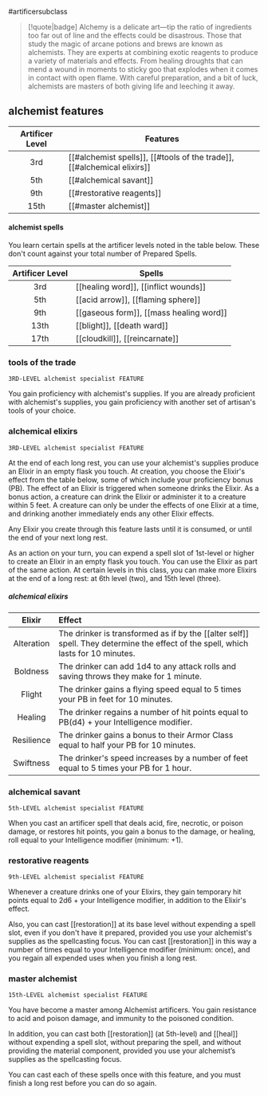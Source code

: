 #artificersubclass

> [!quote|badge] 
> Alchemy is a delicate art—tip the ratio of ingredients too far out of line and the effects could be disastrous. Those that study the magic of arcane potions and brews are known as alchemists. They are experts at combining exotic reagents to produce a variety of materials and effects. From healing droughts that can mend a wound in moments to sticky goo that explodes when it comes in contact with open flame. With careful preparation, and a bit of luck, alchemists are masters of both giving life and leeching it away.
## alchemist features
| **Artificer Level** | **Features**                                                            |
| :-----------------: | ----------------------------------------------------------------------- |
|         3rd         | [[#alchemist spells]], [[#tools of the trade]], [[#alchemical elixirs]] |
|         5th         | [[#alchemical savant]]                                                  |
|         9th         | [[#restorative reagents]]                                               |
|        15th         | [[#master alchemist]]                                                   |
#### alchemist spells
You learn certain spells at the artificer levels noted in the table below. These don't count against your total number of Prepared Spells.

| **Artificer Level** | **Spells**                              |
| :-----------------: | --------------------------------------- |
|         3rd         | [[healing word]], [[inflict wounds]]    |
|         5th         | [[acid arrow]], [[flaming sphere]]      |
|         9th         | [[gaseous form]], [[mass healing word]] |
|        13th         | [[blight]], [[death ward]]              |
|        17th         | [[cloudkill]], [[reincarnate]]          |
### tools of the trade
`3RD-LEVEL alchemist specialist FEATURE`

You gain proficiency with alchemist's supplies. If you are already proficient with alchemist's supplies, you gain proficiency with another set of artisan's tools of your choice.
### alchemical elixirs
`3RD-LEVEL alchemist specialist FEATURE`

At the end of each long rest, you can use your alchemist's supplies produce an Elixir in an empty flask you touch. At creation, you choose the Elixir's effect from the table below, some of which include your proficiency bonus (PB). The effect of an Elixir is triggered when someone drinks the Elixir. As a bonus action, a creature can drink the Elixir or administer it to a creature within 5 feet. A creature can only be under the effects of one Elixir at a time, and drinking another immediately ends any other Elixir effects. 

Any Elixir you create through this feature lasts until it is consumed, or until the end of your next long rest. 

As an action on your turn, you can expend a spell slot of 1st-level or higher to create an Elixir in an empty flask you touch. You can use the Elixir as part of the same action. At certain levels in this class, you can make more Elixirs at the end of a long rest: at 6th level (two), and 15th level (three).
##### alchemical elixirs
| **Elixir** | **Effect**                                                                                                                        |
| :--------: | :-------------------------------------------------------------------------------------------------------------------------------- |
| Alteration | The drinker is transformed as if by the [[alter self]] spell. They determine the effect of the spell, which lasts for 10 minutes. |
|  Boldness  | The drinker can add 1d4 to any attack rolls and saving throws they make for 1 minute.                                             |
|   Flight   | The drinker gains a flying speed equal to 5 times your PB in feet for 10 minutes.                                                 |
|  Healing   | The drinker regains a number of hit points equal to PB(d4) + your Intelligence modifier.                                          |
| Resilience | The drinker gains a bonus to their Armor Class equal to half your PB for 10 minutes.                                              |
| Swiftness  | The drinker's speed increases by a number of feet equal to 5 times your PB for 1 hour.                                            |
### alchemical savant
`5th-LEVEL alchemist specialist FEATURE`

When you cast an artificer spell that deals acid, fire, necrotic, or poison damage, or restores hit points, you gain a bonus to the damage, or healing, roll equal to your Intelligence modifier (minimum: +1).
### restorative reagents
`9th-LEVEL alchemist specialist FEATURE`

Whenever a creature drinks one of your Elixirs, they gain temporary hit points equal to 2d6 + your Intelligence modifier, in addition to the Elixir's effect. 

Also, you can cast [[restoration]] at its base level without expending a spell slot, even if you don't have it prepared, provided you use your alchemist's supplies as the spellcasting focus. You can cast [[restoration]] in this way a number of times equal to your Intelligence modifier (minimum: once), and you regain all expended uses when you finish a long rest.
### master alchemist
`15th-LEVEL alchemist specialist FEATURE`

You have become a master among Alchemist artificers. You gain resistance to acid and poison damage, and immunity to the poisoned condition. 

In addition, you can cast both [[restoration]] (at 5th-level) and [[heal]] without expending a spell slot, without preparing the spell, and without providing the material component, provided you use your alchemist’s supplies as the spellcasting focus. 

You can cast each of these spells once with this feature, and you must finish a long rest before you can do so again.